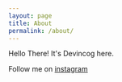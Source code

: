 ```yaml
---
layout: page
title: About
permalink: /about/
---
```


Hello There! It's Devincog here.

Follow me on [instagram](https://www.instagram.com/devincog7/)